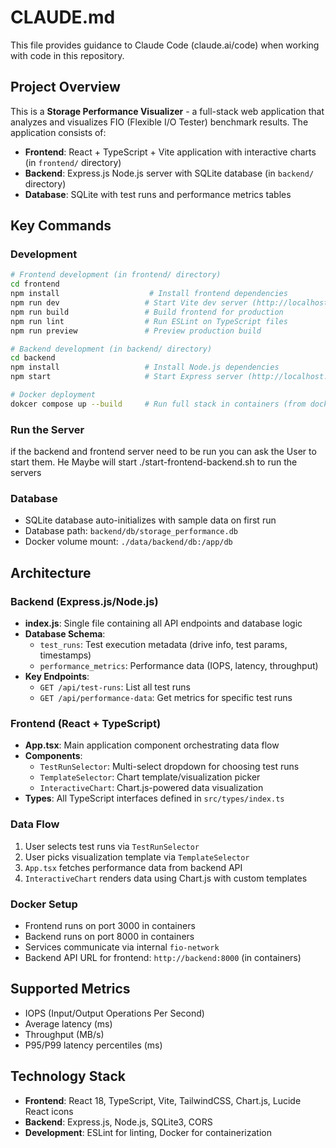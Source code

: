 # CLAUDE.md

This file provides guidance to Claude Code (claude.ai/code) when working with code in this repository.

## Project Overview

This is a **Storage Performance Visualizer** - a full-stack web application that analyzes and visualizes FIO (Flexible I/O Tester) benchmark results. The application consists of:

- **Frontend**: React + TypeScript + Vite application with interactive charts (in `frontend/` directory)
- **Backend**: Express.js Node.js server with SQLite database (in `backend/` directory)
- **Database**: SQLite with test runs and performance metrics tables

## Key Commands

### Development
```bash
# Frontend development (in frontend/ directory)
cd frontend
npm install                    # Install frontend dependencies  
npm run dev                   # Start Vite dev server (http://localhost:5173)
npm run build                 # Build frontend for production
npm run lint                  # Run ESLint on TypeScript files
npm run preview               # Preview production build

# Backend development (in backend/ directory)
cd backend
npm install                   # Install Node.js dependencies
npm start                     # Start Express server (http://localhost:8000)

# Docker deployment
dokcer compose up --build     # Run full stack in containers (from docker/ directory)
```

### Run the Server

if the backend and frontend server need to be run you can ask the User to start them. He Maybe will start ./start-frontend-backend.sh to run the servers

### Database
- SQLite database auto-initializes with sample data on first run
- Database path: `backend/db/storage_performance.db` 
- Docker volume mount: `./data/backend/db:/app/db`

## Architecture

### Backend (Express.js/Node.js)
- **index.js**: Single file containing all API endpoints and database logic
- **Database Schema**:
  - `test_runs`: Test execution metadata (drive info, test params, timestamps)
  - `performance_metrics`: Performance data (IOPS, latency, throughput)
- **Key Endpoints**:
  - `GET /api/test-runs`: List all test runs
  - `GET /api/performance-data`: Get metrics for specific test runs

### Frontend (React + TypeScript)
- **App.tsx**: Main application component orchestrating data flow
- **Components**:
  - `TestRunSelector`: Multi-select dropdown for choosing test runs
  - `TemplateSelector`: Chart template/visualization picker  
  - `InteractiveChart`: Chart.js-powered data visualization
- **Types**: All TypeScript interfaces defined in `src/types/index.ts`

### Data Flow
1. User selects test runs via `TestRunSelector`
2. User picks visualization template via `TemplateSelector` 
3. `App.tsx` fetches performance data from backend API
4. `InteractiveChart` renders data using Chart.js with custom templates

### Docker Setup
- Frontend runs on port 3000 in containers
- Backend runs on port 8000 in containers  
- Services communicate via internal `fio-network`
- Backend API URL for frontend: `http://backend:8000` (in containers)

## Supported Metrics
- IOPS (Input/Output Operations Per Second)
- Average latency (ms)
- Throughput (MB/s) 
- P95/P99 latency percentiles (ms)

## Technology Stack

- **Frontend**: React 18, TypeScript, Vite, TailwindCSS, Chart.js, Lucide React icons
- **Backend**: Express.js, Node.js, SQLite3, CORS
- **Development**: ESLint for linting, Docker for containerization
